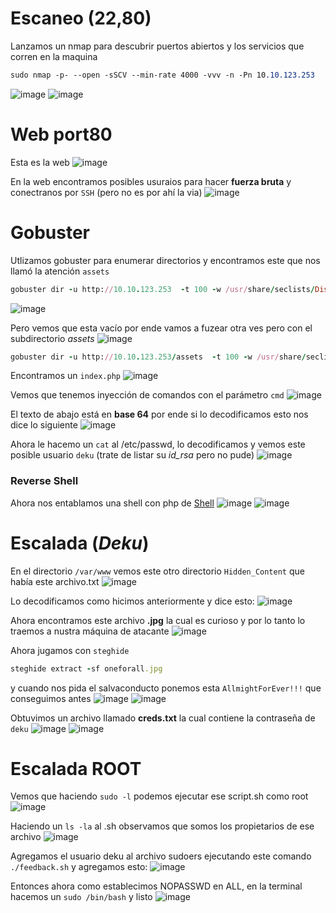 # Escaneo (22,80)
Lanzamos un nmap para descubrir puertos abiertos y los servicios que corren en la maquina
```css
sudo nmap -p- --open -sSCV --min-rate 4000 -vvv -n -Pn 10.10.123.253
```
![image](https://github.com/user-attachments/assets/59ea6117-802f-48c6-905a-a74579ad2199)
![image](https://github.com/user-attachments/assets/771c3ab0-3d7b-4987-a3cc-8051882d1068)

# Web port80
Esta es la web
![image](https://github.com/user-attachments/assets/58385192-83ae-49da-ad5e-8c6f8d6b36ca)

En la web encontramos posibles usuraios para hacer **fuerza bruta** y conectranos por `SSH` (pero no es por ahí la via)
![image](https://github.com/user-attachments/assets/f9cbe102-7605-451a-b767-651f7c883c55)

# Gobuster
Utlizamos gobuster para enumerar directorios y encontramos este que nos llamó la atención `assets`
```ruby
gobuster dir -u http://10.10.123.253  -t 100 -w /usr/share/seclists/Discovery/Web-Content/directory-list-2.3-medium.txt -x txt,html,php --no-error
```
![image](https://github.com/user-attachments/assets/4e10a5e0-fab2-44ef-87aa-a67fbad038ab)

Pero vemos que esta vacío por ende vamos a fuzear otra ves pero con el subdirectorio *assets*
![image](https://github.com/user-attachments/assets/282dcbf6-307a-46f5-9f9c-2759cedcf05f)

```ruby
gobuster dir -u http://10.10.123.253/assets  -t 100 -w /usr/share/seclists/Discovery/Web-Content/directory-list-2.3-medium.txt -x txt,php --no-error
```
Encontramos un `index.php`
![image](https://github.com/user-attachments/assets/753d3a94-41f5-4576-aa26-6ec4defe33af)

Vemos que tenemos inyección de comandos con el parámetro `cmd`
![image](https://github.com/user-attachments/assets/625391f5-4fed-4b1d-b379-11f632c460e7)

El texto de abajo está en **base 64** por ende si lo decodificamos esto nos dice lo siguiente
![image](https://github.com/user-attachments/assets/55ba61a5-f545-4c83-b2de-32feac2fa75e)

Ahora le hacemo un `cat` al /etc/passwd, lo decodificamos y vemos este posible usuario `deku` (trate de listar su *id_rsa* pero no pude)
![image](https://github.com/user-attachments/assets/b6926774-e7c0-48b7-a698-525e12a5e69c)

### Reverse Shell
Ahora nos entablamos una shell con php de [Shell](https://www.revshells.com/)
![image](https://github.com/user-attachments/assets/8c00f4e9-0130-4e08-9502-c46610776468)
![image](https://github.com/user-attachments/assets/3c81d897-5985-4257-a899-86259dfa7e50)

# Escalada (*Deku*)
En el directorio `/var/www` vemos este otro directorio `Hidden_Content` que había este archivo.txt
![image](https://github.com/user-attachments/assets/7b63816d-2a42-452c-b843-dacdd6e12296)

Lo decodificamos como hicimos anteriormente y dice esto:
![image](https://github.com/user-attachments/assets/9f6ee051-e491-400d-8ade-1dec1256ec5c)

Ahora encontramos este archivo **.jpg** la cual es curioso y por lo tanto lo traemos a nustra máquina de atacante
![image](https://github.com/user-attachments/assets/6aecd4dc-f79b-4947-ab8f-5bb01b318e62)

Ahora jugamos con `steghide`
```ruby
steghide extract -sf oneforall.jpg
```
y cuando nos pida el salvaconducto ponemos esta `AllmightForEver!!!` que conseguimos antes
![image](https://github.com/user-attachments/assets/d12a8664-e68e-47d2-8ab1-2eba665ff76a)
![image](https://github.com/user-attachments/assets/e967c76d-10d4-4a47-bf88-98fe3b2ee54b)

Obtuvimos un archivo llamado **creds.txt** la cual contiene la contraseña de `deku`
![image](https://github.com/user-attachments/assets/c060f667-a047-4eb8-8a9c-62340046f921)
![image](https://github.com/user-attachments/assets/6160432e-e6ad-4797-a5d5-250c3f86eeda)

# Escalada ROOT
Vemos que haciendo `sudo -l` podemos ejecutar ese script.sh como root
![image](https://github.com/user-attachments/assets/90417cbe-f9a0-4c9a-a9ea-9d276169c331)

Haciendo un `ls -la` al .sh observamos que somos los propietarios de ese archivo
![image](https://github.com/user-attachments/assets/0ac46515-3c60-49bf-a003-38b91276f28d)

 Agregamos el usuario deku al archivo sudoers ejecutando este comando `./feedback.sh` y agregamos esto:
 ![image](https://github.com/user-attachments/assets/054bb5d9-0714-45d2-a475-e58c4d47c9d1)

Entonces ahora como establecimos NOPASSWD en ALL, en la terminal hacemos un `sudo /bin/bash` y listo 
![image](https://github.com/user-attachments/assets/dbb73d8a-bd6c-4bff-8363-6d2cca526c2f)



